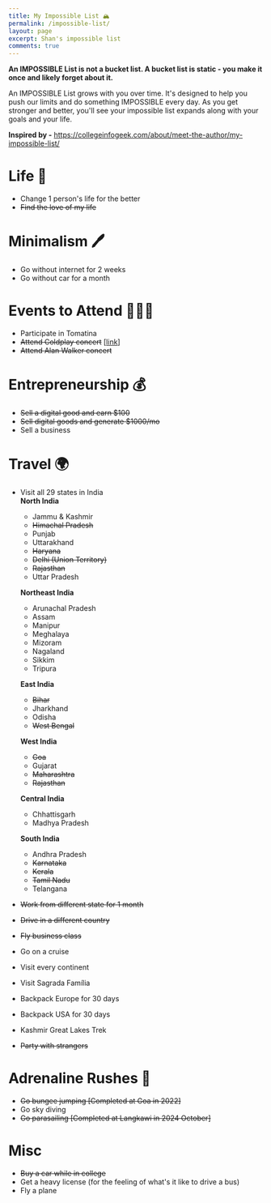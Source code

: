 ```yaml
---
title: My Impossible List 🏔️
permalink: /impossible-list/
layout: page
excerpt: Shan's impossible list
comments: true
---
```


**An IMPOSSIBLE List is not a bucket list. A bucket list is static - you make it once and likely forget about it.**

An IMPOSSIBLE List grows with you over time. It's designed to help you push our limits and do something IMPOSSIBLE every day. As you get stronger and better, you'll see your impossible list expands along with your goals and your life.

**Inspired by -** https://collegeinfogeek.com/about/meet-the-author/my-impossible-list/

# Life 🏡
- Change 1 person's life for the better
- ~~Find the love of my life~~

# Minimalism 🖊️

- Go without internet for 2 weeks
- Go without car for a month

# Events to Attend 👨🏻‍🎤

- Participate in Tomatina
- ~~Attend Coldplay concert~~ [[link](/posts/coldplay/)]
- ~~Attend Alan Walker concert~~


# Entrepreneurship 💰
- ~~Sell a digital good and earn $100~~
- ~~Sell digital goods and generate $1000/mo~~
- Sell a business

# Travel 🌍
- Visit all 29 states in India  
    **North India**  
    - Jammu & Kashmir  
    - ~~Himachal Pradesh~~
    - Punjab  
    - Uttarakhand  
    - ~~Haryana~~
    - ~~Delhi (Union Territory)~~
    - ~~Rajasthan~~
    - Uttar Pradesh  

    **Northeast India**  
    - Arunachal Pradesh  
    - Assam  
    - Manipur  
    - Meghalaya  
    - Mizoram  
    - Nagaland  
    - Sikkim  
    - Tripura  

    **East India**  
    - ~~Bihar~~
    - Jharkhand  
    - Odisha  
    - ~~West Bengal~~

    **West India**  
    - ~~Goa~~
    - Gujarat  
    - ~~Maharashtra~~
    - ~~Rajasthan~~

    **Central India**  
    - Chhattisgarh  
    - Madhya Pradesh  

    **South India**  
    - Andhra Pradesh  
    - ~~Karnataka~~
    - ~~Kerala~~
    - ~~Tamil Nadu~~
    - Telangana  
- ~~Work from different state for 1 month~~
- ~~Drive in a different country~~
- ~~Fly business class~~
- Go on a cruise
- Visit every continent
- Visit Sagrada Família
- Backpack Europe for 30 days
- Backpack USA for 30 days
- Kashmir Great Lakes Trek
- ~~Party with strangers~~

# Adrenaline Rushes 🎢
- ~~Go bungee jumping [Completed at Goa in 2022]~~
- Go sky diving
- ~~Go parasailing [Completed at Langkawi in 2024 October]~~

# Misc
- ~~Buy a car while in college~~
- Get a heavy license (for the feeling of what's it like to drive a bus)
- Fly a plane
